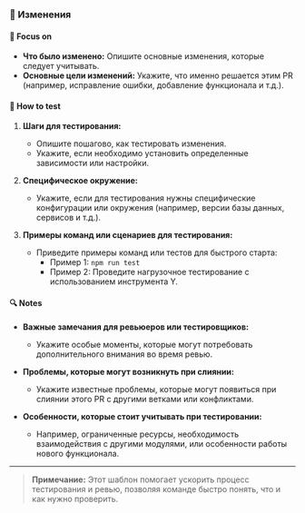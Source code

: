 ### **🔧 Изменения**

#### **📝 Focus on**
- **Что было изменено:** Опишите основные изменения, которые следует учитывать.
- **Основные цели изменений:** Укажите, что именно решается этим PR (например, исправление ошибки, добавление функционала и т.д.).

#### **🧪 How to test**
1. **Шаги для тестирования:**
   - Опишите пошагово, как тестировать изменения.
   - Укажите, если необходимо установить определенные зависимости или настройки.
   
2. **Специфическое окружение:**
   - Укажите, если для тестирования нужны специфические конфигурации или окружения (например, версии базы данных, сервисов и т.д.).

3. **Примеры команд или сценариев для тестирования:**
   - Приведите примеры команд или тестов для быстрого старта:
     - Пример 1: `npm run test`
     - Пример 2: Проведите нагрузочное тестирование с использованием инструмента Y.

#### **🔍 Notes**
- **Важные замечания для ревьюеров или тестировщиков:**
  - Укажите особые моменты, которые могут потребовать дополнительного внимания во время ревью.
  
- **Проблемы, которые могут возникнуть при слиянии:**
  - Укажите известные проблемы, которые могут появиться при слиянии этого PR с другими ветками или конфликтами.

- **Особенности, которые стоит учитывать при тестировании:**
  - Например, ограниченные ресурсы, необходимость взаимодействия с другими модулями, или особенности работы нового функционала.

---

> **Примечание:** Этот шаблон помогает ускорить процесс тестирования и ревью, позволяя команде быстро понять, что и как нужно проверить.
